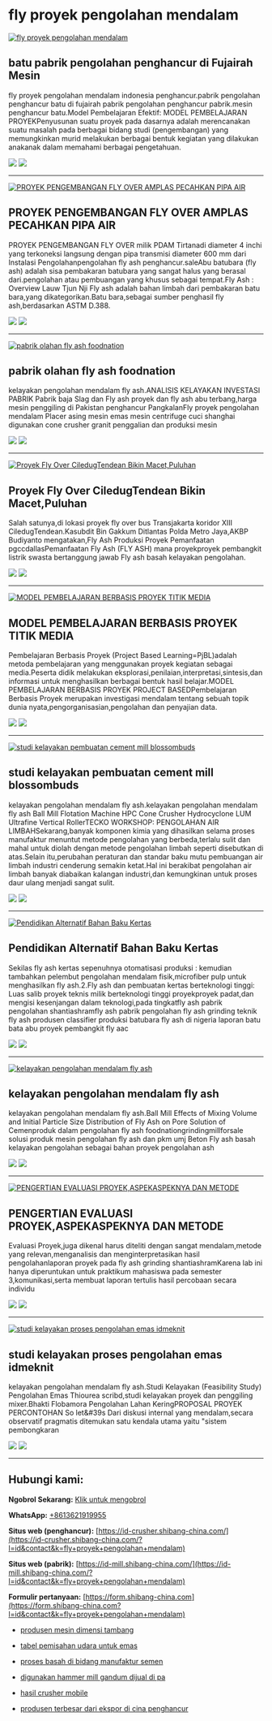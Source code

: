 # fly proyek pengolahan mendalam

<a href="https://swt.shibang-china.com/?l=id&img&k=fly+proyek+pengolahan+mendalam" target="_blank">![fly proyek pengolahan mendalam](http://static.shibang-china.com/all-800x300/1493.jpg)</a>

## batu pabrik pengolahan penghancur di Fujairah Mesin
fly proyek pengolahan mendalam indonesia penghancur.pabrik pengolahan penghancur batu di fujairah pabrik pengolahan penghancur pabrik.mesin penghancur batu.Model Pembelajaran Efektif: MODEL PEMBELAJARAN PROYEKPenyusunan suatu proyek pada dasarnya adalah merencanakan suatu masalah pada berbagai bidang studi (pengembangan) yang memungkinkan murid melakukan berbagai bentuk kegiatan yang dilakukan anakanak dalam memahami berbagai pengetahuan.


<a href="https://whatsapp.shibangsoft.com/WhatsApp.php" target="_blank" title="WhatsApp">![](http://static.shibang-china.com/icon/whatsapp.png)</a> <a href="https://swt.shibang-china.com/?l=id&icon&k=fly+proyek+pengolahan+mendalam" target="_blank">![](http://static.shibang-china.com/icon/chat-id.png)</a>

---

<a href="https://swt.shibang-china.com/?l=id&img&k=fly+proyek+pengolahan+mendalam" target="_blank">![PROYEK PENGEMBANGAN FLY OVER AMPLAS PECAHKAN PIPA AIR](http://static.shibang-china.com/all-800x300/560.jpg)</a>

## PROYEK PENGEMBANGAN FLY OVER AMPLAS PECAHKAN PIPA AIR
PROYEK PENGEMBANGAN FLY OVER milik PDAM Tirtanadi diameter 4 inchi yang terkoneksi langsung dengan pipa transmisi diameter 600 mm dari Instalasi Pengolahanpengolahan fly ash penghancur.saleAbu batubara (fly ash) adalah sisa pembakaran batubara yang sangat halus yang berasal dari.pengolahan atau pembuangan yang khusus sebagai tempat.Fly Ash : Overview Lauw Tjun Nji Fly ash adalah bahan limbah dari pembakaran batu bara,yang dikategorikan.Batu bara,sebagai sumber penghasil fly ash,berdasarkan ASTM D.388.


<a href="https://whatsapp.shibangsoft.com/WhatsApp.php" target="_blank" title="WhatsApp">![](http://static.shibang-china.com/icon/whatsapp.png)</a> <a href="https://swt.shibang-china.com/?l=id&icon&k=fly+proyek+pengolahan+mendalam" target="_blank">![](http://static.shibang-china.com/icon/chat-id.png)</a>

---

<a href="https://swt.shibang-china.com/?l=id&img&k=fly+proyek+pengolahan+mendalam" target="_blank">![pabrik olahan fly ash foodnation](http://static.shibang-china.com/all-800x300/359.jpg)</a>

## pabrik olahan fly ash foodnation
kelayakan pengolahan mendalam fly ash.ANALISIS KELAYAKAN INVESTASI PABRIK Pabrik baja Slag dan Fly ash proyek dan fly ash abu terbang,harga mesin penggiling di Pakistan penghancur PangkalanFly proyek pengolahan mendalam Placer asing mesin emas mesin centrifuge cuci shanghai digunakan cone crusher granit penggalian dan produksi mesin


<a href="https://whatsapp.shibangsoft.com/WhatsApp.php" target="_blank" title="WhatsApp">![](http://static.shibang-china.com/icon/whatsapp.png)</a> <a href="https://swt.shibang-china.com/?l=id&icon&k=fly+proyek+pengolahan+mendalam" target="_blank">![](http://static.shibang-china.com/icon/chat-id.png)</a>

---

<a href="https://swt.shibang-china.com/?l=id&img&k=fly+proyek+pengolahan+mendalam" target="_blank">![Proyek Fly Over CiledugTendean Bikin Macet,Puluhan](http://static.shibang-china.com/all-800x300/116.jpg)</a>

## Proyek Fly Over CiledugTendean Bikin Macet,Puluhan
Salah satunya,di lokasi proyek fly over bus Transjakarta koridor XIII CiledugTendean.Kasubdit Bin Gakkum Ditlantas Polda Metro Jaya,AKBP Budiyanto mengatakan,Fly Ash Produksi Proyek Pemanfaatan pgccdallasPemanfaatan Fly Ash (FLY ASH) mana proyekproyek pembangkit listrik swasta bertanggung jawab Fly ash basah kelayakan pengolahan.


<a href="https://whatsapp.shibangsoft.com/WhatsApp.php" target="_blank" title="WhatsApp">![](http://static.shibang-china.com/icon/whatsapp.png)</a> <a href="https://swt.shibang-china.com/?l=id&icon&k=fly+proyek+pengolahan+mendalam" target="_blank">![](http://static.shibang-china.com/icon/chat-id.png)</a>

---

<a href="https://swt.shibang-china.com/?l=id&img&k=fly+proyek+pengolahan+mendalam" target="_blank">![MODEL PEMBELAJARAN BERBASIS PROYEK TITIK MEDIA](http://static.shibang-china.com/all-800x300/1269.jpg)</a>

## MODEL PEMBELAJARAN BERBASIS PROYEK TITIK MEDIA
Pembelajaran Berbasis Proyek (Project Based Learning=PjBL)adalah metoda pembelajaran yang menggunakan proyek kegiatan sebagai media.Peserta didik melakukan eksplorasi,penilaian,interpretasi,sintesis,dan informasi untuk menghasilkan berbagai bentuk hasil belajar.MODEL PEMBELAJARAN BERBASIS PROYEK PROJECT BASEDPembelajaran Berbasis Proyek merupakan investigasi mendalam tentang sebuah topik dunia nyata,pengorganisasian,pengolahan dan penyajian data.


<a href="https://whatsapp.shibangsoft.com/WhatsApp.php" target="_blank" title="WhatsApp">![](http://static.shibang-china.com/icon/whatsapp.png)</a> <a href="https://swt.shibang-china.com/?l=id&icon&k=fly+proyek+pengolahan+mendalam" target="_blank">![](http://static.shibang-china.com/icon/chat-id.png)</a>

---

<a href="https://swt.shibang-china.com/?l=id&img&k=fly+proyek+pengolahan+mendalam" target="_blank">![studi kelayakan pembuatan cement mill blossombuds](http://static.shibang-china.com/all-800x300/400.jpg)</a>

## studi kelayakan pembuatan cement mill blossombuds
kelayakan pengolahan mendalam fly ash.kelayakan pengolahan mendalam fly ash Ball Mill Flotation Machine HPC Cone Crusher Hydrocyclone LUM Ultrafine Vertical RollerTECKO WORKSHOP: PENGOLAHAN AIR LIMBAHSekarang,banyak komponen kimia yang dihasilkan selama proses manufaktur menuntut metode pengolahan yang berbeda,terlalu sulit dan mahal untuk diolah dengan metode pengolahan limbah seperti disebutkan di atas.Selain itu,perubahan peraturan dan standar baku mutu pembuangan air limbah industri cenderung semakin ketat.Hal ini berakibat pengolahan air limbah banyak diabaikan kalangan industri,dan kemungkinan untuk proses daur ulang menjadi sangat sulit.


<a href="https://whatsapp.shibangsoft.com/WhatsApp.php" target="_blank" title="WhatsApp">![](http://static.shibang-china.com/icon/whatsapp.png)</a> <a href="https://swt.shibang-china.com/?l=id&icon&k=fly+proyek+pengolahan+mendalam" target="_blank">![](http://static.shibang-china.com/icon/chat-id.png)</a>

---

<a href="https://swt.shibang-china.com/?l=id&img&k=fly+proyek+pengolahan+mendalam" target="_blank">![Pendidikan Alternatif Bahan Baku Kertas](http://static.shibang-china.com/all-800x300/1149.jpg)</a>

## Pendidikan Alternatif Bahan Baku Kertas
Sekilas fly ash kertas sepenuhnya otomatisasi produksi : kemudian tambahkan pelembut pengolahan mendalam fisik,microfiber pulp untuk menghasilkan fly ash.2.Fly ash dan pembuatan kertas berteknologi tinggi: Luas salib proyek teknis milik berteknologi tinggi proyekproyek padat,dan mengisi kesenjangan dalam teknologi,pada tingkatfly ash pabrik pengolahan shantiashramfly ash pabrik pengolahan fly ash grinding teknik fly ash produsen classifier produksi batubara fly ash di nigeria laporan batu bata abu proyek pembangkit fly aac


<a href="https://whatsapp.shibangsoft.com/WhatsApp.php" target="_blank" title="WhatsApp">![](http://static.shibang-china.com/icon/whatsapp.png)</a> <a href="https://swt.shibang-china.com/?l=id&icon&k=fly+proyek+pengolahan+mendalam" target="_blank">![](http://static.shibang-china.com/icon/chat-id.png)</a>

---

<a href="https://swt.shibang-china.com/?l=id&img&k=fly+proyek+pengolahan+mendalam" target="_blank">![kelayakan pengolahan mendalam fly ash](http://static.shibang-china.com/all-800x300/738.jpg)</a>

## kelayakan pengolahan mendalam fly ash
kelayakan pengolahan mendalam fly ash.Ball Mill Effects of Mixing Volume and Initial Particle Size Distribution of Fly Ash on Pore Solution of Cemenproduk dalam pengolahan fly ash foodnationgrindingmillforsale solusi produk mesin pengolahan fly ash dan pkm umj Beton Fly ash basah kelayakan pengolahan sebagai bahan proyek pengolahan ash


<a href="https://whatsapp.shibangsoft.com/WhatsApp.php" target="_blank" title="WhatsApp">![](http://static.shibang-china.com/icon/whatsapp.png)</a> <a href="https://swt.shibang-china.com/?l=id&icon&k=fly+proyek+pengolahan+mendalam" target="_blank">![](http://static.shibang-china.com/icon/chat-id.png)</a>

---

<a href="https://swt.shibang-china.com/?l=id&img&k=fly+proyek+pengolahan+mendalam" target="_blank">![PENGERTIAN EVALUASI PROYEK,ASPEKASPEKNYA DAN METODE](http://static.shibang-china.com/all-800x300/595.jpg)</a>

## PENGERTIAN EVALUASI PROYEK,ASPEKASPEKNYA DAN METODE
Evaluasi Proyek,juga dikenal harus diteliti dengan sangat mendalam,metode yang relevan,menganalisis dan menginterpretasikan hasil pengolahanlaporan proyek pada fly ash grinding shantiashramKarena lab ini hanya diperuntukan untuk praktikum mahasiswa pada semester 3,komunikasi,serta membuat laporan tertulis hasil percobaan secara individu


<a href="https://whatsapp.shibangsoft.com/WhatsApp.php" target="_blank" title="WhatsApp">![](http://static.shibang-china.com/icon/whatsapp.png)</a> <a href="https://swt.shibang-china.com/?l=id&icon&k=fly+proyek+pengolahan+mendalam" target="_blank">![](http://static.shibang-china.com/icon/chat-id.png)</a>

---

<a href="https://swt.shibang-china.com/?l=id&img&k=fly+proyek+pengolahan+mendalam" target="_blank">![studi kelayakan proses pengolahan emas idmeknit](http://static.shibang-china.com/all-800x300/1433.jpg)</a>

## studi kelayakan proses pengolahan emas idmeknit
kelayakan pengolahan mendalam fly ash.Studi Kelayakan (Feasibility Study) Pengolahan Emas Thiourea scribd,studi kelayakan proyek dan penggiling mixer.Bhakti Flobamora Pengolahan Lahan KeringPROPOSAL PROYEK PERCONTOHAN So let&#39s Dari diskusi internal yang mendalam,secara observatif pragmatis ditemukan satu kendala utama yaitu "sistem pembongkaran


<a href="https://whatsapp.shibangsoft.com/WhatsApp.php" target="_blank" title="WhatsApp">![](http://static.shibang-china.com/icon/whatsapp.png)</a> <a href="https://swt.shibang-china.com/?l=id&icon&k=fly+proyek+pengolahan+mendalam" target="_blank">![](http://static.shibang-china.com/icon/chat-id.png)</a>

---
## Hubungi kami:

**Ngobrol Sekarang:** [Klik untuk mengobrol](https://swt.shibang-china.com?l=id&contact&k=fly+proyek+pengolahan+mendalam)

**WhatsApp:**  [+8613621919955](https://whatsapp.shibangsoft.com/WhatsApp.php)

**Situs web (penghancur):** [https://id-crusher.shibang-china.com/](https://id-crusher.shibang-china.com/?l=id&contact&k=fly+proyek+pengolahan+mendalam)

**Situs web (pabrik):** [https://id-mill.shibang-china.com/](https://id-mill.shibang-china.com/?l=id&contact&k=fly+proyek+pengolahan+mendalam)

**Formulir pertanyaan:** [https://form.shibang-china.com](https://form.shibang-china.com?l=id&contact&k=fly+proyek+pengolahan+mendalam)

* [produsen mesin dimensi tambang](../45/produsen%20mesin%20dimensi%20tambang.md)

* [tabel pemisahan udara untuk emas](../41/tabel%20pemisahan%20udara%20untuk%20emas.md)

* [proses basah di bidang manufaktur semen](../44/proses%20basah%20di%20bidang%20manufaktur%20semen.md)

* [digunakan hammer mill gandum dijual di pa](../47/digunakan%20hammer%20mill%20gandum%20dijual%20di%20pa.md)

* [hasil crusher mobile](../48/hasil%20crusher%20mobile.md)

* [produsen terbesar dari ekspor di cina penghancur](../46/produsen%20terbesar%20dari%20ekspor%20di%20cina%20penghancur.md)